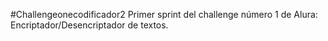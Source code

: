 #Challengeonecodificador2
Primer sprint del challenge número 1 de Alura: Encriptador/Desencriptador de textos.
